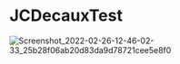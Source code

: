# JCDecauxTest

![Screenshot_2022-02-26-12-46-02-33_25b28f06ab20d83da9d78721cee5e8f0](https://user-images.githubusercontent.com/10113855/155844152-b4a7acb2-7a0d-4e20-9501-d2e115d38963.jpg)
